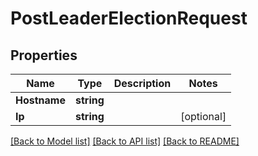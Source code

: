 # PostLeaderElectionRequest

## Properties

Name | Type | Description | Notes
------------ | ------------- | ------------- | -------------
**Hostname** | **string** |  | 
**Ip** | **string** |  | [optional] 

[[Back to Model list]](../README.md#documentation-for-models) [[Back to API list]](../README.md#documentation-for-api-endpoints) [[Back to README]](../README.md)


